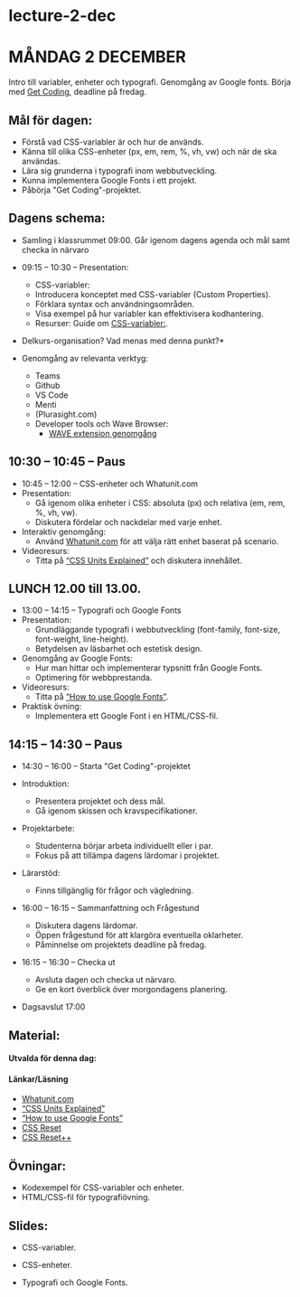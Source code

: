 # lecture-2-dec
 
# MÅNDAG 2 DECEMBER
Intro till variabler, enheter och typografi. Genomgång av Google fonts. Börja med [Get Coding](https://www.figma.com/design/Kox5hlXEK8TDgnhpRXOYeM/mockup?node-id=0-1&node-type=canvas&t=gbOCVJDvvtuOVdRM-0), deadline på fredag.

## Mål för dagen: 
- Förstå vad CSS-variabler är och hur de används.
- Känna till olika CSS-enheter (px, em, rem, %, vh, vw) och när de ska användas.
- Lära sig grunderna i typografi inom webbutveckling.
- Kunna implementera Google Fonts i ett projekt.
- Påbörja "Get Coding"-projektet.

## Dagens schema:
* Samling i klassrummet 09:00. Går igenom dagens agenda och mål samt checka in närvaro

* 09:15 – 10:30 – Presentation:
  * CSS-variabler:
   - Introducera konceptet med CSS-variabler (Custom Properties).
   - Förklara syntax och användningsområden.
   - Visa exempel på hur variabler kan effektivisera kodhantering.
   - Resurser: Guide om [CSS-variabler:](https://developer.mozilla.org/en-US/docs/Web/CSS/Using_CSS_custom_properties).

*  Delkurs-organisation? Vad menas med denna punkt?*

*  Genomgång av relevanta verktyg:
    - Teams
    - Github
    - VS Code
    - Menti
    - (Plurasight.com)
    - Developer tools och Wave Browser:
      - [WAVE extension genomgång](https://app.pluralsight.com/ilx/video-courses/92e5a2e9-02ba-44d3-80f7-7992e6d9512d/d4c9e95a-c0cc-4120-8c4e-84442e451a7d/81c79172-91fe-46fe-818e-dbb37cc7045b)
     
 ## 10:30 – 10:45 – Paus

* 10:45 – 12:00 – CSS-enheter och Whatunit.com
 * Presentation:
   - Gå igenom olika enheter i CSS: absoluta (px) och relativa (em, rem, %, vh, vw).
   - Diskutera fördelar och nackdelar med varje enhet.
 * Interaktiv genomgång:
   - Använd [Whatunit.com](https://whatunit.com/) för att välja rätt enhet baserat på scenario.
 * Videoresurs:
   - Titta på [“CSS Units Explained”](https://www.youtube.com/watch?v=N5wpD9Ov_To) och diskutera innehållet.

## LUNCH 12.00 till 13.00.

* 13:00 – 14:15 – Typografi och Google Fonts
 * Presentation:
   - Grundläggande typografi i webbutveckling (font-family, font-size, font-weight, line-height).
   - Betydelsen av läsbarhet och estetisk design.
 * Genomgång av Google Fonts:
   - Hur man hittar och implementerar typsnitt från Google Fonts.
   - Optimering för webbprestanda.
 * Videoresurs:
   - Titta på [“How to use Google Fonts”](https://www.youtube.com/watch?v=G1buM51f09s).
 * Praktisk övning:
   - Implementera ett Google Font i en HTML/CSS-fil.

 ## 14:15 – 14:30 – Paus

* 14:30 – 16:00 – Starta "Get Coding"-projektet
 * Introduktion:
   - Presentera projektet och dess mål.
   - Gå igenom skissen och kravspecifikationer.
 * Projektarbete:
   - Studenterna börjar arbeta individuellt eller i par.
   - Fokus på att tillämpa dagens lärdomar i projektet.
 * Lärarstöd:
   - Finns tillgänglig för frågor och vägledning.

* 16:00 – 16:15 – Sammanfattning och Frågestund
  - Diskutera dagens lärdomar.
  - Öppen frågestund för att klargöra eventuella oklarheter.
  - Påminnelse om projektets deadline på fredag.

* 16:15 – 16:30 – Checka ut
  - Avsluta dagen och checka ut närvaro.
  - Ge en kort överblick över morgondagens planering.

* Dagsavslut 17:00

## Material:

#### Utvalda för denna dag:

#### Länkar/Läsning
* [Whatunit.com](https://whatunit.com/)
* [“CSS Units Explained”](https://www.youtube.com/watch?v=N5wpD9Ov_To)
* [“How to use Google Fonts”](https://www.youtube.com/watch?v=G1buM51f09s)
* [CSS Reset]()
* [CSS Reset++]()

## Övningar: 
* Kodexempel för CSS-variabler och enheter.
* HTML/CSS-fil för typografiövning.


## Slides:
* CSS-variabler.

* CSS-enheter.

* Typografi och Google Fonts.

